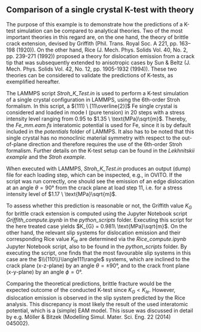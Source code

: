 ## Comparison of a single crystal K-test with theory

The purpose of this example is to demonstrate how the predictions of a K-test simulation can be compared to analytical theories. Two of the most important theories in this regard are, on the one hand, the theory of brittle crack extension, devised by Griffith (Phil. Trans. Royal Soc. A 221, pp. 163–198 (1920)). On the other hand, 
Rice (J. Mech. Phys. Solids Vol. 40, No. 2, pp. 239-271 (1992)) proposed a theory for dislocation emission from a crack tip that was subsequently extended to anisotropic cases
by Sun & Beltz (J. Mech. Phys. Solids Vol. 42, No. 12, pp. 1905-1932 (1994)). These two theories can be considered to validate the predictions of K-tests, as exemplified hereafter.

The LAMMPS script _Stroh_K_Test.in_ is used to perform a K-test simulation of a single crystal configuration in LAMMPS, using the 6th-order Stroh formalism. 
In this script, a $(111) \ [11\overline{2}]$ Fe single crystal is considered and loaded in mode I (pure tension) in $20$ steps with a stress intensity level 
ranging from $0.95$ to $1.35 \ \text{MPa}\sqrt{m}$. Thereby, the _Fe_mm.eam.fs_ interatomic potential is used for Fe, since it is by default included in the _potentials_ 
folder of LAMMPS. It also has to be noted that this single crystal has no monoclinic material symmetry with respect to the out-of-plane direction and therefore requires the use 
of the 6th-order Stroh formalism. Further details on the K-test setup can be found in the _Lekhnitskii example_ and the _Stroh example_. 
 
When executed with LAMMPS, _Stroh_K_Test.in_ produces an output (dump) file for each loading step, which can be inspected, e.g., in OVITO. If the script was run correctly, 
one should see the emission of an edge dislocation at an angle $\theta = 90°$ from the crack plane at load step $11$, i.e. for a stress intensity level of $1.17 \ \text{MPa}\sqrt{m}$. 

To assess whether this prediction is reasonable or not, the Griffith value $K_{G}$ for brittle crack extension is computed using the Jupyter Notebook script _Griffith_compute.ipynb_ in the _python_scripts_ folder. Executing this script for the here treated case yields $K_{G} = 0.981\ \text{MPa}\sqrt{m}$. On the other hand, 
the relevant slip systems for dislocation emission and their corresponding Rice value $K_{Ie}$ are determined via the _Rice_compute.ipynb_ Jupyter Notebook script, 
also to be found in the  _python_scripts_ folder. By executing the script, one finds that the most favourable slip systems in this case are the $\\{110\\}\langle111\rangle$ systems, which are
inclined to the crack plane (x-z-plane) by an angle $\theta = \pm 90°$, and to the crack front plane (x-y-plane) by an angle $\phi = 0°$.

Comparing the theoretical predictions, brittle fracture would be the expected outcome of the conducted K-test since $K_{G} < K_{Ie}$. However, dislocation emission is observed
in the slip system predicted by the Rice analysis. This discrepancy is most likely the result of the used interatomic potential, which is a (simple)
EAM model. This issue was discussed in detail by e.g. Möller & Bitzek (Modelling Simul. Mater. Sci. Eng. 22 (2014) 045002).



